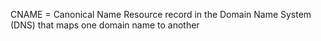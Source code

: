 CNAME = Canonical Name
Resource record in the Domain Name System (DNS) that maps one domain name to another